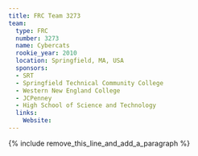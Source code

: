 ```yaml
---
title: FRC Team 3273
team:
  type: FRC
  number: 3273
  name: Cybercats
  rookie_year: 2010
  location: Springfield, MA, USA
  sponsors:
  - SRT
  - Springfield Technical Community College
  - Western New England College
  - JCPenney
  - High School of Science and Technology
  links:
    Website:
---
```


{% include remove_this_line_and_add_a_paragraph %}